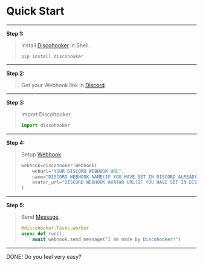 # Quick Start
----------------
**Step 1:**
> Install [Discohooker](https://pypi.org/project/discohooker/) in Shell.
> 
> ```pip install discohooker```
----------------
**Step 2:**
> Get your Webhook link in [Discord](https://discord.com/channels/@me).
---------------
**Step 3:**
> Import Discohooker.
>
> ```py
> import discohooker
> ```
-------------
**Step 4:**
> Setup [Webhook](https://discord.com/developers/docs/resources/webhook).
>
> ```py
> webhook=discohooker.Webhook(
>     weburl="YOUR DISCORD WEBHOOK URL",
>     name="DISCORD WEBHOOK NAME(IF YOU HAVE SET IN DISCORD ALREADY, YOU MUST NOT ENTER.)",
>     avatar_url="DISCORD WEBHOOK AVATAR URL(IF YOU HAVE SET IN DISCORD ALREADY, YOU MUST NOT ENTER.)"
> )
> ```
------------
**Step 5:**
> Send [Message](https://discord.com/developers/docs/resources/channel#message-object).
>
> ```py
> @discohooker.Tasks.worker
> async def run():
>     await webhook.send_message("I am made by Discohooker!")
> ```
--------------
DONE! Do you feel very easy? 